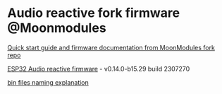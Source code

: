 # Audio reactive fork firmware @Moonmodules

[Quick start guide and firmware documentation from MoonModules fork repo](https://mm.kno.wled.ge)

[ESP32 Audio reactive firmware](https://github.com/srg74/WLED-wemos-shield/tree/master/resources/Firmware/@MoonModules/latest) - v0.14.0-b15.29 build 2307270

[bin files naming explanation](https://mm.kno.wled.ge/moonmodules/Installing-and-Compiling/#configurations)
